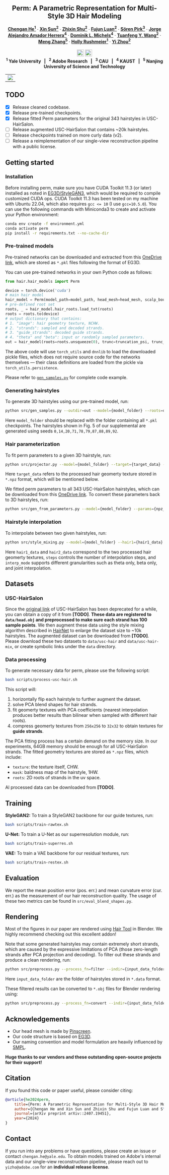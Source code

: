 <p align="center">

  <h2 align="center">Perm: A Parametric Representation for Multi-Style 3D Hair Modeling</h2>
  <p align="center">
    <a href="https://cs.yale.edu/homes/che/"><strong>Chengan He<sup>1</sup></strong></a>
    ·
    <a href="https://www.sunxin.name/"><strong>Xin Sun<sup>2</sup></strong></a>
    ·
    <a href="https://zhixinshu.github.io/"><strong>Zhixin Shu<sup>2</sup></strong></a>
    ·
    <a href="https://luanfujun.com/"><strong>Fujun Luan<sup>2</sup></strong></a>
    ·
    <a href="https://storage.googleapis.com/pirk.io/index.html"><strong>Sören Pirk<sup>3</sup></strong></a>
    ·
    <a href="https://cemse.kaust.edu.sa/people/person/jorge-alejandro-amador-herrera"><strong>Jorge Alejandro Amador Herrera<sup>4</sup></strong></a>
    ·
    <a href="http://dmichels.de/"><strong>Dominik L. Michels<sup>4</sup></strong></a>
    ·
    <a href="https://tuanfeng.github.io/"><strong>Tuanfeng Y. Wang<sup>2</sup></strong></a>
    ·
    <a href="https://mengzephyr.com/"><strong>Meng Zhang<sup>5</sup></strong></a>
    ·
    <a href="https://graphics.cs.yale.edu/people/holly-rushmeier"><strong>Holly Rushmeier<sup>1</sup></strong></a>
    ·
    <a href="https://zhouyisjtu.github.io/"><strong>Yi Zhou<sup>2</sup></strong></a>
    <br>
    <br>
        <a href="https://arxiv.org/abs/2407.19451"><img src="https://img.shields.io/badge/arXiv-2407.19451-b31b1b" height=22.5 alt='Paper PDF'></a>
        <a href='https://cs.yale.edu/homes/che/projects/perm/'><img src="https://img.shields.io/badge/Project_Page-perm-green" height=22.5 alt='Project Page'></a>
    <br>
    <b><sup>1</sup> Yale University &nbsp; | &nbsp; <sup>2</sup> Adobe Research &nbsp; | &nbsp; <sup>3</sup> CAU &nbsp; | &nbsp; <sup>4</sup> KAUST &nbsp; | &nbsp; <sup>5</sup> Nanjing University of Science and Technology </b>
  </p>
  
  <table align="center">
    <tr>
    <td>
      <img src="perm.png">
    </td>
    </tr>
  </table>

## TODO

- [x] Release cleaned codebase.
- [x] Release pre-trained checkpoints.
- [x] Release fitted Perm parameters for the original 343 hairstyles in USC-HairSalon.
- [ ] Release augmented USC-HairSalon that contains ~20k hairstyles.
- [ ] Release checkpoints trained on more curly data (v2).
- [ ] Release a reimplementation of our single-view reconstruction pipeline with a public license.

## Getting started

### Installation

Before installing perm, make sure you have CUDA Toolkit 11.3 (or later) installed as noted in [EG3D/StyleGAN3](https://github.com/NVlabs/eg3d/tree/main#requirements), which would be required to compile customized CUDA ops.
CUDA Toolkit 11.3 has been tested on my machine with Ubuntu 22.04, which also requires `gcc <= 10` (I use `gcc=10.5.0`). 
You can use the following commands with Miniconda3 to create and activate your Python environment:

```bash
conda env create -f environment.yml
conda activate perm
pip install -r requirements.txt --no-cache-dir
```

### Pre-trained models

Pre-trained networks can be downloaded and extracted from this [OneDrive link](https://yaleedu-my.sharepoint.com/:u:/g/personal/chengan_he_yale_edu/ESQ2YM2wd39Fg2PNrUQRV_cBg61LQWPFp7xhuq3knOkNtw?e=33h7pF), which are stored as `*.pkl` files following the format of EG3D.

You can use pre-trained networks in your own Python code as follows:
```python
from hair.hair_models import Perm

device = torch.device('cuda')
# main hair model
hair_model = Perm(model_path=model_path, head_mesh=head_mesh, scalp_bounds=scalp_bounds).eval().requires_grad_(False).to(device)
# pre-defined root set
roots, _ = hair_model.hair_roots.load_txt(roots)
roots = roots.to(device)
# output dictionary that contains:
# 1. "image": hair geometry texture, NCHW.
# 2. "strands": sampled and decoded strands.
# 3. "guide_strands": decoded guide strands.
# 4. "theta" and "beta": input or randomly sampled parameters.
out = hair_model(roots=roots.unsqueeze(0), trunc=truncation_psi, trunc_cutoff=truncation_cutoff, random_seed=seed)
```
The above code will use `torch_utils` and `dnnlib` to load the downloaded pickle files, which does not require source code for the networks themselves — their class definitions are loaded from the pickle via `torch_utils.persistence`.

Please refer to [`gen_samples.py`](src/gen_samples.py) for complete code example.

### Generating hairstyles

To generate 3D hairstyles using our pre-trained model, run:
```bash
python src/gen_samples.py --outdir=out --model={model_folder} --roots=data/roots/rootPositions_10k.txt --head_mesh=data/head.obj --seeds=0-99 --trunc=0.8
```
Here `model_folder` should be replaced with the folder containing all `*.pkl` checkpoints. The hairstyles shown in Fig. 5 of our supplemental are generated using seeds `0,14,20,71,78,79,87,88,89,92`.

### Hair parameterization

To fit perm parameters to a given 3D hairstyle, run:
```bash
python src/projector.py --model={model_folder} --target={target_data} --num-steps-warmup=1000 --num-steps=9000 --outdir=fitting --head_mesh=data/head.obj --save-video=false
```
Here `target_data` refers to the processed hair geomerty texture stored in `*.npz` format, which will be mentioned below.

We fitted perm parameters to all 343 USC-HairSalon hairstyles, which can be downloaded from this [OneDrive link](https://yaleedu-my.sharepoint.com/:u:/g/personal/chengan_he_yale_edu/ESmIHlb9IN5NlyRsQnl94mQBmiHEI7gR1tgpFPsEMJomqQ?e=GcrDRi). To convert these parameters back to 3D hairstyles, run:
```bash
python src/gen_from_parameters.py --model={model_folder} --params={npz_param_file} --outdir=fitting/usc-hair --head_mesh data/head.obj
```

### Hairstyle interpolation

To interpolate between two given hairstyles, run:
```bash
python src/style_mixing.py --model={model_folder} --hair1={hair1_data} --hair2={hair2_data} --steps=5 --outdir=lerp --head_mesh=data/head.obj --interp_mode={full, theta, beta}
```
Here `hair1_data` and `hair2_data` correspond to the two processed hair geomerty textures, `steps` controls the number of interpolation steps, and `interp_mode` supports different granularities such as theta only, beta only, and joint interpolation. 

## Datasets

### USC-HairSalon

Since the [original link](http://www-scf.usc.edu/~liwenhu/SHM/database.html) of USC-HairSalon has been deprecated for a while, you can obtain a copy of it from **[TODO]**. **These data are registered to `data/head.obj` and preprocessed to make sure each strand has 100 sample points**. We then augment these data using the style mixing algorithm described in [HairNet](https://github.com/papagina/HairNet_DataSetGeneration) to enlarge the dataset size to ~10k hairstyles. The augmented dataset can be downloaded from **[TODO]**. Please download these two datasets to `data/usc-hair` and `data/usc-hair-mix`, or create symbolic links under the `data` directory.

### Data processing

To generate necessary data for perm, please use the following script:
```bash
bash scripts/process-usc-hair.sh
```
This script will:
1. horizontally flip each hairstyle to further augment the dataset.
2. solve PCA blend shapes for hair strands.
3. fit geomerty textures with PCA coefficients (nearest interpolation produces better results than bilinear when sampled with different hair roots).
4. compress geomerty textures from `256x256` to `32x32` to obtain textures for **guide strands**.

The PCA fitting process has a certain demand on the memory size. In our experiments, 64GB memory should be enough for all USC-HairSalon strands. The fitted geometry textures are stored as `*.npz` files, which include:
- `texture`: the texture itself, CHW.
- `mask`: baldness map of the hairstyle, 1HW.
- `roots`: 2D roots of strands in the uv space.

Al processed data can be downloaded from **[TODO]**.

## Training

**StyleGAN2:** To train a StyleGAN2 backbone for our guide textures, run:
```bash
bash scripts/train-rawtex.sh
```

**U-Net:** To train a U-Net as our superresolution module, run:
```bash
bash scripts/train-superres.sh
```

**VAE:** To train a VAE backbone for our residual textures, run:
```bash
bash scripts/train-restex.sh
```

## Evaluation

We report the mean position error (pos. err.) and mean curvature error (cur. err.) as the measurement of our hair reconstruction quality. The usage of these two metrics can be found in `src/eval_blend_shapes.py`.

## Rendering

Most of the figures in our paper are rendered using [Hair Tool](https://joseconseco.github.io/HairTool_3_Documentation/) in Blender. We highly recommend checking out this excellent addon!

Note that some generated hairstyles may contain extremely short strands, which are caused by the expressive limitations of PCA (those zero-length strands after PCA projection and decoding). To filter out these strands and produce a clean rendering, run:
```bash
python src/preprocess.py --process_fn=filter --indir={input_data_folder} --outdir={output_data_folder} --length=2
```
Here `input_data_folder` are the folder of hairstyles stored in `*.data` format.

These filtered results can be converted to `*.obj` files for Blender rendering using:
```bash
python src/preprocess.py --process_fn=convert --indir={input_data_folder} --outdir={output_obj_folder}
```

## Acknowledgements

- Our head mesh is made by [Pinscreen](https://www.pinscreen.com/).
- Our code structure is based on [EG3D](https://github.com/NVlabs/eg3d).
- Our naming convention and model formulation are heavily influenced by [SMPL](https://smpl.is.tue.mpg.de/).

**Huge thanks to our vendors and these outstanding open-source projects for their support!**

## Citation

If you found this code or paper useful, please consider citing:
```bibtex
@article{he2024perm,
    title={Perm: A Parametric Representation for Multi-Style 3D Hair Modeling},
    author={Chengan He and Xin Sun and Zhixin Shu and Fujun Luan and S\"{o}ren Pirk and Jorge Alejandro Amador Herrera and Dominik L. Michels and Tuanfeng Y. Wang and Meng Zhang and Holly Rushmeier and Yi Zhou},
    journal={arXiv preprint arXiv::2407.19451},
    year={2024}
}
```

## Contact

If you run into any problems or have questions, please create an issue or contact `chengan.he@yale.edu`. To obtain models trained on Adobe's internal data and our single-view reconstruction pipeline, please reach out to `yizho@adobe.com` for an **individual release license**.